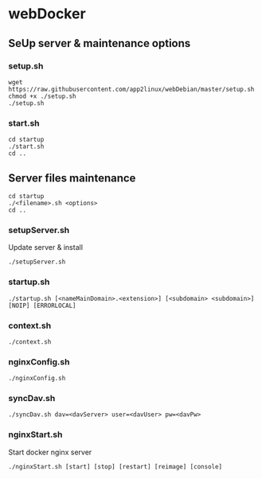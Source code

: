 # webDocker
## SeUp server & maintenance options
### setup.sh
```
wget https://raw.githubusercontent.com/app2linux/webDebian/master/setup.sh
chmod +x ./setup.sh
./setup.sh
```
### start.sh
```
cd startup
./start.sh
cd ..
```
## Server files maintenance
```
cd startup
./<filename>.sh <options>
cd ..
```
### setupServer.sh
Update server & install
```
./setupServer.sh
```
### startup.sh
```
./startup.sh [<nameMainDomain>.<extension>] [<subdomain> <subdomain>] [NOIP] [ERRORLOCAL]
```
### context.sh
```
./context.sh
```
### nginxConfig.sh
```
./nginxConfig.sh
```
### syncDav.sh
```
./syncDav.sh dav=<davServer> user=<davUser> pw=<davPw>
```
### nginxStart.sh
Start docker nginx server
```
./nginxStart.sh [start] [stop] [restart] [reimage] [console]
```
